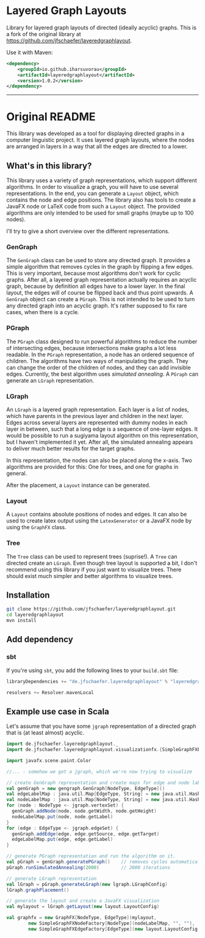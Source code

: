 # Layered Graph Layouts

Library for layered graph layouts of directed (ideally acyclic) graphs. This is a fork of the original library at https://github.com/jfschaefer/layeredgraphlayout.

Use it with Maven:

```xml
<dependency>
    <groupId>io.github.iharsuvorau</groupId>
    <artifactId>layeredgraphlayout</artifactId>
    <version>1.0.2</version>
</dependency>
```

---

# Original README

This library was developed as a tool for displaying directed graphs in a computer linguistic project.
It uses layered graph layouts, where the nodes are arranged in layers in a way that all the edges are
directed to a lower.

## What's in this library?

This library uses a variety of graph representations, which support different algorithms.
In order to visualize a graph, you will have to use several representations.
In the end, you can generate a `Layout` object, which contains the node and edge positions.
The library also has tools to create a JavaFX node or LaTeX code from such a `Layout` object.
The provided algorithms are only intended to be used for small graphs (maybe up to 100 nodes).

I'll try to give a short overview over the different representations.

### GenGraph

The `GenGraph` class can be used to store any directed graph.
It provides a simple algorithm that removes cycles in the graph by flipping a few edges.
This is very important, because most algorithms don't work for cyclic graphs.
After all, a layered graph representation actually requires an acyclic graph,
because by definition all edges have to a lower layer.
In the final layout, the edges will of course be flipped back and thus point upwards.
A `GenGraph` object can create a `PGraph`.
This is not intended to be used to turn any directed graph into an acyclic graph.
It's rather supposed to fix rare cases, when there is a cycle.

### PGraph

The `PGraph` class designed to run powerful algorithms to reduce the number of intersecting edges,
because intersections make graphs a lot less readable.
In the `PGraph` representation, a node has an ordered sequence of children.
The algorithms have two ways of manipulating the graph. They can change the order of the children
of nodes, and they can add invisible edges.
Currently, the best algorithm uses _simulated annealing_.
A `PGraph` can generate an `LGraph` representation.

### LGraph

An `LGraph` is a layered graph representation.
Each layer is a list of nodes, which have parents in the previous layer and children in the next layer.
Edges across several layers are represented with dummy nodes in each layer in between, such that
a long edge is a sequence of one-layer edges.
It would be possible to run a sugiyama layout algorithm on this representation, but I haven't implemented it yet.
After all, the simulated annealing appears to deliver much better results for the target graphs.

In this representation, the nodes can also be placed along the x-axis.
Two algorithms are provided for this: One for trees, and one for graphs in general.

After the placement, a `Layout` instance can be generated.

### Layout

A `Layout` contains absolute positions of nodes and edges. It can also be used to create latex output using the
`LatexGenerator` or a JavaFX node by using the `GraphFX` class.

### Tree

The `Tree` class can be used to represent trees (suprise!).
A `Tree` can directed create an `LGraph`.
Even though tree layout is supported a bit, I don't recommend using this library if you just want to
visualize trees.
There should exist much simpler and better algorithms to visualize trees.

## Installation

```Bash
git clone https://github.com/jfschaefer/layeredgraphlayout.git
cd layeredgraphlayout
mvn install
```

## Add dependency

### sbt

If you're using `sbt`, you add the following lines to your `build.sbt` file:
```sbt
libraryDependencies += "de.jfschaefer.layeredgraphlayout" % "layeredgraphlayout" % "1.0-SNAPSHOT"

resolvers += Resolver.mavenLocal
```

## Example use case in Scala

Let's assume that you have some `jgraph` representation of a directed graph that is (at least almost) acyclic.

```Scala
import de.jfschaefer.layeredgraphlayout._
import de.jfschaefer.layeredgraphlayout.visualizationfx.{SimpleGraphFXEdgeFactory, SimpleGraphFXNodeFactory, GraphFX}

import javafx.scene.paint.Color

//... - somehow we got a jgraph, which we're now trying to visualize

// create GenGraph representation and create maps for edge and node labels.
val genGraph = new gengraph.GenGraph[NodeType, EdgeType]()
val edgeLabelMap : java.util.Map[EdgeType, String] = new java.util.HashMap()
val nodeLabelMap : java.util.Map[NodeType, String] = new java.util.HashMap()
for (node : NodeType <- jgraph.vertexSet) {
  genGraph.addNode(node, node.getWidth, node.getHeight)
  nodeLabelMap.put(node, node.getLabel)
}
for (edge : EdgeType <- jgraph.edgeSet) {
  genGraph.addEdge(edge, edge.getSource, edge.getTarget)
  edgeLabelMap.put(edge, edge.getLabel)
}

// generate PGraph representation and run the algorithm on it.
val pGraph = genGraph.generatePGraph()    // removes cycles automatically
pGraph.runSimulatedAnnealing(2000)        // 2000 iterations

// generate LGraph representation
val lGraph = pGraph.generateLGraph(new lgraph.LGraphConfig)
lGraph.graphPlacement()

// generate the layout and create a JavaFX visualization
val mylayout = lGraph.getLayout(new layout.LayoutConfig)

val graphfx = new GraphFX[NodeType, EdgeType](mylayout,
        new SimpleGraphFXNodeFactory[NodeType](nodeLabelMap, "", ""),
        new SimpleGraphFXEdgeFactory[EdgeType](new layout.LayoutConfig, edgeLabelMap, Color.BLACK))
```
